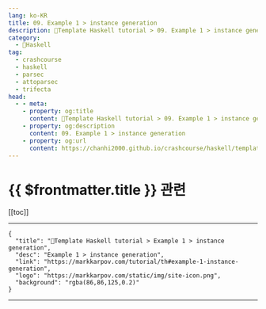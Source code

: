 ```yaml
---
lang: ko-KR
title: 09. Example 1 > instance generation
description: 🐑Template Haskell tutorial > 09. Example 1 > instance generation
category:
  - 🐑Haskell
tag: 
  - crashcourse
  - haskell
  - parsec
  - attoparsec
  - trifecta
head:
  - - meta:
    - property: og:title
      content: 🐑Template Haskell tutorial > 09. Example 1 > instance generation
    - property: og:description
      content: 09. Example 1 > instance generation
    - property: og:url
      content: https://chanhi2000.github.io/crashcourse/haskell/template-haskell/09.html
---
```


# {{ $frontmatter.title }} 관련

[[toc]]

---

```component VPCard
{
  "title": "🐑Template Haskell tutorial > Example 1 > instance generation",
  "desc": "Example 1 > instance generation",
  "link": "https://markkarpov.com/tutorial/th#example-1-instance-generation",
  "logo": "https://markkarpov.com/static/img/site-icon.png",
  "background": "rgba(86,86,125,0.2)"
}
```

---

<TagLinks />